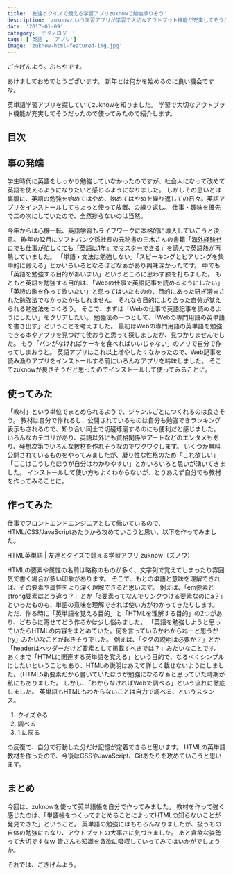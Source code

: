 ```yaml
---
title: '友達とクイズで競える学習アプリzuknowで勉強捗りそう'
description: 'zuknowという学習アプリが学習で大切なアウトプット機能が充実してそうだったので使ってみたので紹介します。'
date: '2017-01-09'
category: 'テクノロジー'
tags: ['英語', 'アプリ']
image: 'zuknow-html-featured-img.jpg'
---
```


ごきげんよう。ぶちやです。

あけましておめでとうございます。
新年とは何かを始めるのに良い機会ですな。

英単語学習アプリを探していてzuknowを知りました。
学習で大切なアウトプット機能が充実してそうだったので使ってみたので紹介します。

## 目次

## 事の発端

学生時代に英語をしっかり勉強していなかったのですが、社会人になって改めて英語を使えるようになりたいと感じるようになりました。
しかしその思いとは裏腹に、英語の勉強を始めてはやめ、始めてはやめを繰り返しての日々。英語アプリをインストールしてちょっと使って放置、の繰り返し。
仕事・趣味を優先で二の次にしていたので、全然捗らないのは当然。

今年からは心機一転、英語学習もライフワークに本格的に導入していこうと決意。
昨年の12月にソフトバンク孫社長の元秘書の三木さんの書籍「<a href="https://www.amazon.co.jp/dp/B00Q7QZ722/ref=dp-kindle-redirect?_encoding=UTF8&btkr=1" target="_blank">海外経験ゼロでも仕事が忙しくても「英語は1年」でマスターできる</a>」を読んで英語熱が再熱していました。
「単語・文法は勉強しない」「スピーキングとヒアリングを集中的に鍛える」とかいろいろとなるほどなぁがあり興味深かったです。
中でも「英語を勉強する目的があいまい」というところに思わず膝を打ちました。
もともと英語を勉強する目的は、「Webの仕事で英語記事を読めるようにしたい」「英詩の歌を作って歌いたい」と思ってはいたものの、目的にあった研ぎ澄まされた勉強法でなかったかもしれません。
それなら目的により合った自分が覚えられる勉強法をつくろう。
そこで、まずは「Webの仕事で英語記事を読めるようにしたい」をクリアしたい。
勉強法の一つとして、「Webの専門用語の英単語を書き出す」ということを考えました。
最初はWebの専門用語の英単語を勉強できる本やアプリを見つけて使おうと思って探しましたが、見つかりませんでした。
もう「パンがなければケーキを食べればいいじゃない」のノリで自分で作ってしまおうと。
英語アプリはこれ以上増やしたくなかったので、Web記事を読み漁りアプリをインストールする前にいろんなアプリを吟味しました。
そこでzuknowが良さそうだと思ったのでインストールして使ってみることに。

## 使ってみた

「教材」という単位でまとめられるようで、ジャンルごとにつくれるのは良さそう。
教材は自分で作れるし、公開されているものは自分も勉強できランキング表示もされるので、知り合い同士で切磋琢磨するのにも便利だと感じました。
いろんなカテゴリがあり、英語以外にも資格関係やアートなどのエンタメもあり、発想次第でいろんな教材を作れそうなのでワクワクします。
いくつか無料公開されているものをやってみましたが、凝り性な性格のため「これ欲しい」「ここはこうしたほうが自分はわかりやすい」とかいろいろと思いが湧いてきました。
インストールして使い方もよくわからないが、とりあえず自分でも教材を作ってみることに。

## 作ってみた

仕事でフロントエンドエンジニアとして働いているので、HTML/CSS/JavaScriptあたりから攻めていこうと思い、以下を作ってみました。

HTML英単語 | 友達とクイズで競える学習アプリ zuknow（ズノウ）

HTMLの要素や属性の名前は略称のものが多く、文字列で覚えてしまったり雰囲気で書く場合が多い印象があります。
そこで、もとの単語と意味を理解できれば、その要素や属性をより深く理解できると思います。
例えば、「em要素とstrong要素はどう違う？」とか「a要素ってなんでリンクつける要素なのにa？」といったものも、単語の意味を理解できれば使い方がわかってきたりします。
ただ、作る時に「英単語を覚える目的」と「HTMLを理解する目的」の2つがあり、どちらに寄せてどう作るかは少し悩みました。
「英語を勉強しようと思っていたらHTMLの内容をまとめていた。何を言っているかわからねーと思うが(ry」みたいなことが起きそうでした。
例えば、「タグの説明は必要か？」とか「headerはヘッダーだけど要素として掲載すべきでは？」みたいなことです。
あくまで「HTMLに関連する英単語を覚える」という目的で、なるべくシンプルにしたいということもあり、HTMLの説明はあえて詳しく載せないようにしました。（HTML5新要素だから書いていたほうが勉強になるなぁと思っていた時期が私にもありました。
しかし、「わからなければWebで調べる」という流れに徹底しました。
英単語もHTMLもわからないことは自力で調べる、というスタンス。

1. クイズやる
2. 調べる
3. 1.に戻る

の反復で、自分で行動した分だけ記憶が定着できると思います。
HTMLの英単語教材を作ったので、今後はCSSやJavaScript、Gitあたりを攻めていこうと思います。

## まとめ

今回は、zuknowを使って英単語帳を自分で作ってみました。
教材を作って強く感じたのは、「単語帳をつくってまとめることによってHTMLの知らないことが発見できた」ということ。
英単語の勉強にはもちろんなりましたが、扱うもの自体の勉強にもなり、アウトプットの大事さに気づきました。
あと貪欲な姿勢って大切ですなｗ
皆さんも知識を貪欲に吸収していってみてはいかがでしょうか。

それでは、ごきげんよう。
